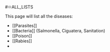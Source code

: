 #♾️ALL_LISTS 

This page will list all the diseases:
- [[Parasites]]
- [[Bacteria]] (Salmonella, Ciguatera, Sanitation)
- [[Poison]]
- [[Rabies]]
- 







